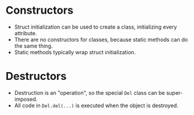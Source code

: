 # Constructors
- Struct initialization can be used to create a class, initializing every attribute.
- There are no constructors for classes, because static methods can do the same thing.
- Static methods typically wrap struct initialization.

# Destructors
- Destruction is an "operation", so the special `Del` class can be super-imposed.
- All code in `Del.del(...)` is executed when the object is destroyed.
